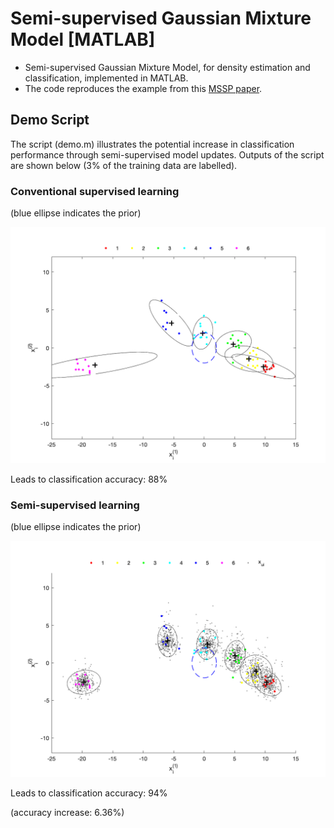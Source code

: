 # Semi-supervised Gaussian Mixture Model [MATLAB]

* Semi-supervised Gaussian Mixture Model, for density estimation and classification, implemented in MATLAB.
* The code reproduces the example from this [MSSP paper](https://www.sciencedirect.com/science/article/pii/S088832702030039X).

## Demo Script
The script (demo.m) illustrates the potential increase in classification performance through semi-supervised model updates. Outputs of the script are shown below (3% of the training data are labelled).

### Conventional supervised learning

(blue ellipse indicates the prior)

![](images/supervised.png?raw=true)

Leads to classification accuracy: 88%

### Semi-supervised learning

(blue ellipse indicates the prior)

![](images/semisupervised.png?raw=true)

Leads to classification accuracy: 94%

(accuracy increase: 6.36%)
